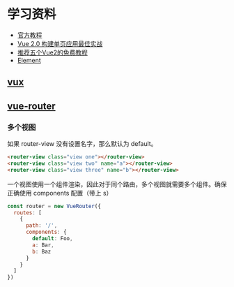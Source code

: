 # 学习资料
- [官方教程](https://cn.vuejs.org/v2/guide/)
- [Vue 2.0 构建单页应用最佳实战](https://gold.xitu.io/post/583d1fe00ce463006baca2fa)
- [推荐五个Vue2的免费教程](https://gold.xitu.io/post/584cc93b8e450a006ac2196d)
- [Element](http://element.eleme.io/1.2/#/zh-CN)

## [vux](https://vuex.vuejs.org/zh-cn/getting-started.html)

## [vue-router](https://router.vuejs.org/zh-cn/)

### 多个视图

如果 router-view 没有设置名字，那么默认为 default。

```html
<router-view class="view one"></router-view>
<router-view class="view two" name="a"></router-view>
<router-view class="view three" name="b"></router-view>
```

一个视图使用一个组件渲染，因此对于同个路由，多个视图就需要多个组件。确保正确使用 components 配置（带上 s）

```js
const router = new VueRouter({
  routes: [
    {
      path: '/',
      components: {
        default: Foo,
        a: Bar,
        b: Baz
      }
    }
  ]
})
```
